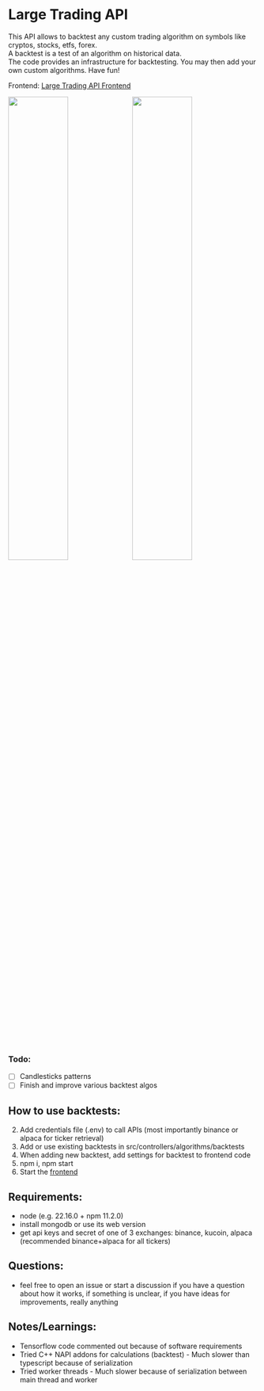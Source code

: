 # Large Trading API
This API allows to backtest any custom trading algorithm on symbols like cryptos, stocks, etfs, forex.\
A backtest is a test of an algorithm on historical data.\
The code provides an infrastructure for backtesting. You may then add your own custom algorithms. Have fun!

Frontend: [Large Trading API Frontend](https://github.com/janv93/large-trading-api-frontend)
<div float="left">
  <img src="https://raw.githubusercontent.com/janv93/trading-chart-visualizer/main/github-content/chart.png" width="49%" />
  <img src="https://raw.githubusercontent.com/janv93/trading-chart-visualizer/main/github-content/multi-chart.png" width="49%" /> 
</div>

### Todo:

- [ ] Candlesticks patterns
- [ ] Finish and improve various backtest algos

## How to use backtests:

2. Add credentials file (.env) to call APIs (most importantly binance or alpaca for ticker retrieval)
3. Add or use existing backtests in src/controllers/algorithms/backtests
4. When adding new backtest, add settings for backtest to frontend code
5. npm i, npm start
6. Start the [frontend](https://github.com/janv93/trading-chart-visualizer)

## Requirements:

- node (e.g. 22.16.0 + npm 11.2.0)
- install mongodb or use its web version
- get api keys and secret of one of 3 exchanges: binance, kucoin, alpaca (recommended binance+alpaca for all tickers)

## Questions:

- feel free to open an issue or start a discussion if you have a question about how it works, if something is unclear, if you have ideas for improvements, really anything

## Notes/Learnings:

- Tensorflow code commented out because of software requirements
- Tried C++ NAPI addons for calculations (backtest) - Much slower than typescript because of serialization
- Tried worker threads - Much slower because of serialization between main thread and worker
